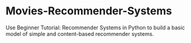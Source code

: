 # Movies-Recommender-Systems


Use Beginner Tutorial: Recommender Systems in Python to build a basic model of simple and content-based recommender systems.
